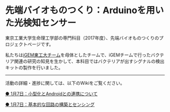 # 先端バイオものつくり：Arduinoを用いた光検知センサー

<p>東京工業大学生命理工学部の専門科目（2017年度）、先端バイオものつくりのプロジェクトページです。</p>
<p>私たちは<a href="http://2017.igem.org/Team:TokyoTech">iGEM東工大チーム</a>を母体としたチームで、iGEMチームで行ったバクテリア関連の研究の知見を生かして、本科目ではバクテリアが出すシグナルの検出キットの製作を行いました。</p>
<hr>
活動の詳細・進捗に関しては、以下のWikiをご覧ください。
<br>

<a href="https://github.com/Haji-Fuji/arduino_sensor/wiki/1%E6%9C%887%E6%97%A5%EF%BC%9A%E5%B0%8F%E5%9E%8B%E5%8C%96%E3%81%A8Android%E3%81%A8%E3%81%AE%E9%80%A3%E6%90%BA%E3%81%AB%E3%81%A4%E3%81%84%E3%81%A6">● 1月7日：小型化とAndroidとの連携について</a>

<a href="https://github.com/Haji-Fuji/arduino_sensor/wiki/1%E6%9C%887%E6%97%A5%EF%BC%9A%E5%9F%BA%E6%9C%AC%E7%9A%84%E3%81%AA%E5%9B%9E%E8%B7%AF%E3%81%AE%E6%A7%8B%E7%AF%89%E3%81%A8%E3%82%BB%E3%83%B3%E3%82%B7%E3%83%B3%E3%82%B0"><p>● 1月7日：基本的な回路の構築とセンシング</p></a>
                                                                                        
